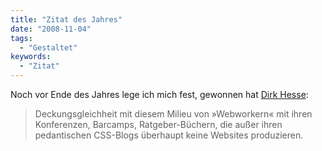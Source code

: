 ```yaml
---
title: "Zitat des Jahres"
date: "2008-11-04"
tags:
  - "Gestaltet"
keywords:
  - "Zitat"
---
```


Noch vor Ende des Jahres lege ich mich fest, gewonnen hat [Dirk Hesse](http://dirkhesse.com/ligneclaire/in-die-produktion):

> Deckungsgleichheit mit diesem Milieu von »Webworkern« mit ihren Konferenzen, Barcamps, Ratgeber-Büchern, die außer ihren pedantischen CSS-Blogs überhaupt keine Websites produzieren.
